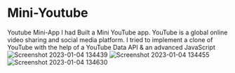 # Mini-Youtube
Youtube Mini-App
I had Built a Mini YouTube app. YouTube is a global online video sharing and social media platform. I tried to implement a clone of YouTube with the help of a YouTube Data API & an advanced JavaScript![Screenshot 2023-01-04 134439](https://user-images.githubusercontent.com/105916881/210512180-379f7960-66d3-4bdf-ab24-352ecc3b7d74.png)
![Screenshot 2023-01-04 134455](https://user-images.githubusercontent.com/105916881/210512185-d3a6d826-1019-4b4f-93a4-cbd082c50456.png)
![Screenshot 2023-01-04 134630](https://user-images.githubusercontent.com/105916881/210512189-130338ff-22f8-436e-8209-f1d51b8ad102.png)
